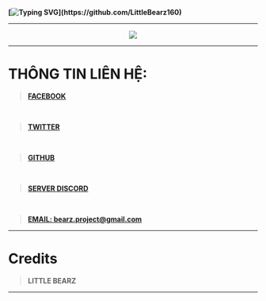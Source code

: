 **[![Typing SVG](https://readme-typing-svg.herokuapp.com?color=%23F70000&size=53&duration=3000&width=930&height=100&lines=Ch%C3%A0o%2C+t%C3%B4i+l%C3%A0+Bearz+!;H%C3%A3y+xem+qua+GITHUB+c%E1%BB%A7a+t%C3%B4i+!)](https://github.com/LittleBearz160)**

***

<div align="center" style"border-radius:15px">
  <img src="https://media.discordapp.net/attachments/919968565606637688/935178148524478494/PicsArt_01-22-11.15.16.jpg?width=1025&height=379" style"width: 100%;border-radius:15px">
</div>

***

# THÔNG TIN LIÊN HỆ:

>[**FACEBOOK**](https://www.facebook.com/bearz.project)

</br>

>[**TWITTER**](https://twitter.com/Bearz160)

</br>

>[**GITHUB**](https://github.com/LittleBearz160/LittleBearz160)

</br>

>[**SERVER DISCORD**](https://discord.gg/little-bearz)

</br>

>[**EMAIL: bearz.project@gmail.com**]()

***
# Credits

> **LITTLE BEARZ**

***

